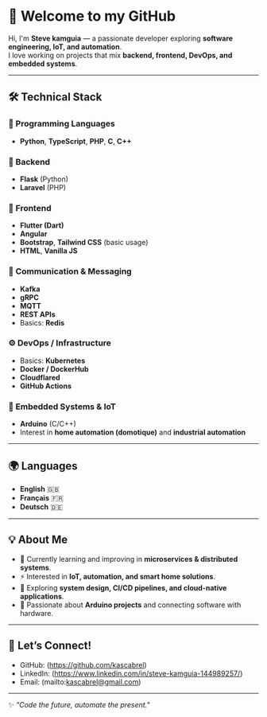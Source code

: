 # 👋 Welcome to my GitHub

Hi, I'm **Steve kamguia** — a passionate developer exploring **software engineering, IoT, and automation**.  
I love working on projects that mix **backend, frontend, DevOps, and embedded systems**.  

---

## 🛠️ Technical Stack

### 🚀 Programming Languages
- **Python**, **TypeScript**, **PHP**, **C**, **C++**

### 🔧 Backend
- **Flask** (Python)  
- **Laravel** (PHP)

### 🎨 Frontend
- **Flutter (Dart)**  
- **Angular**  
- **Bootstrap**, **Tailwind CSS** (basic usage)  
- **HTML**, **Vanilla JS**

### 📡 Communication & Messaging
- **Kafka**  
- **gRPC**  
- **MQTT**  
- **REST APIs**  
- Basics: **Redis**

### ⚙️ DevOps / Infrastructure
- Basics: **Kubernetes**  
- **Docker / DockerHub**  
- **Cloudflared**  
- **GitHub Actions**

### 🔌 Embedded Systems & IoT
- **Arduino** (C/C++)  
- Interest in **home automation (domotique)** and **industrial automation**  

---

## 🌍 Languages
- **English** 🇬🇧  
- **Français** 🇫🇷  
- **Deutsch** 🇩🇪  

---

## 💡 About Me
- 🔭 Currently learning and improving in **microservices & distributed systems**.  
- ⚡ Interested in **IoT, automation, and smart home solutions**.  
- 🌱 Exploring **system design, CI/CD pipelines, and cloud-native applications**.  
- 🤖 Passionate about **Arduino projects** and connecting software with hardware.  

---

## 🤝 Let’s Connect!
- GitHub: (https://github.com/kascabrel)  
- LinkedIn: (https://www.linkedin.com/in/steve-kamguia-144989257/)  
- Email: (mailto:kascabrel@gmail.com)

---

✨ *"Code the future, automate the present."*  
